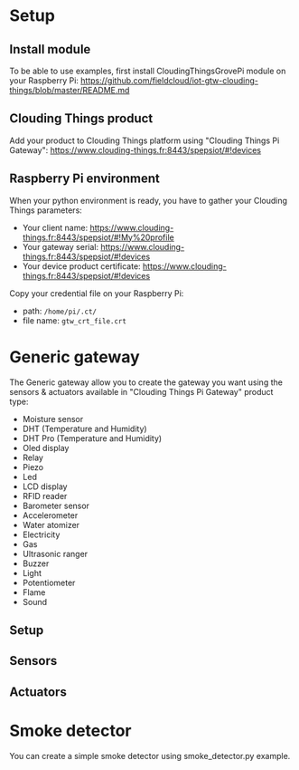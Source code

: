 # Setup

## Install module

To be able to use examples, first install CloudingThingsGrovePi module on your Raspberry Pi: 
https://github.com/fieldcloud/iot-gtw-clouding-things/blob/master/README.md

## Clouding Things product

Add your product to Clouding Things platform using "Clouding Things Pi Gateway":
https://www.clouding-things.fr:8443/spepsiot/#!devices

## Raspberry Pi environment

When your python environment is ready, you have to gather your Clouding Things parameters: 
* Your client name: https://www.clouding-things.fr:8443/spepsiot/#!My%20profile
* Your gateway serial: https://www.clouding-things.fr:8443/spepsiot/#!devices
* Your device product certificate: https://www.clouding-things.fr:8443/spepsiot/#!devices

Copy your credential file on your Raspberry Pi:
* path: ```/home/pi/.ct/```
* file name: ```gtw_crt_file.crt```

# Generic gateway

The Generic gateway allow you to create the gateway you want using the sensors & actuators available in "Clouding Things Pi Gateway" product type: 
* Moisture sensor
* DHT (Temperature and Humidity)
* DHT Pro (Temperature and Humidity)
* Oled display
* Relay
* Piezo
* Led
* LCD display
* RFID reader
* Barometer sensor
* Accelerometer
* Water atomizer
* Electricity
* Gas
* Ultrasonic ranger
* Buzzer
* Light
* Potentiometer
* Flame
* Sound

## Setup

## Sensors

## Actuators

# Smoke detector

You can create a simple smoke detector using smoke_detector.py example.
